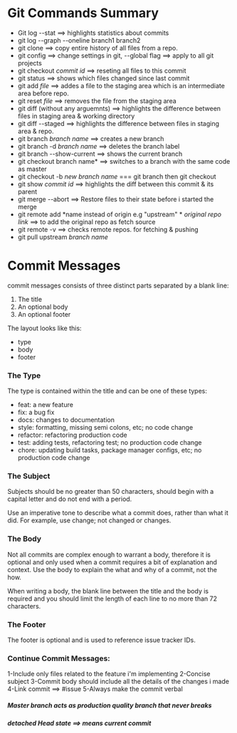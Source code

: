 # Git Commands Summary

- Git log --stat ==> highlights statistics about commits 
- git log --graph --oneline branch1 branch2
- git clone ==> copy entire history of all files from a repo.
- git config ==> change settings in git, --global flag ==> apply to all git projects
- git checkout *commit id* ==> reseting all files to this commit 
- git status ==> shows which files changed since last commit 
- git add *file* ==> addes a file to the staging area which is an intermediate area before repo.
- git reset *file* ==> removes the file from the staging area
- git diff (without any arguemnts) ==> highlights the difference between files in staging area & working directory
- git diff --staged ==> highlights the difference between files in staging area & repo.
- git branch *branch name* ==> creates a new branch 
- git branch -d *branch name* ==> deletes the branch label
- git branch --show-current ==> shows the current branch
- git checkout branch name* ==> switches to a branch with the same code as master
- git checkout -b *new branch name* === git branch then git checkout
- git show *commit id* ==> highlights the diff between this commit & its parent
- git merge --abort ==> Restore files to their state before i started the merge
- git remote add *name instead of origin e.g "upstream" * *original repo link* ==> to add the original repo as fetch source
- git remote -v ==> checks remote repos. for fetching & pushing 
- git pull upstream *branch name*


# Commit Messages 
commit messages consists of three distinct parts separated by a blank line: 
1. The title
2. An optional body
3. An optional footer 

The layout looks like this:
- type 
- body
- footer

### The Type
The type is contained within the title and can be one of these types:

- feat: a new feature
- fix: a bug fix
- docs: changes to documentation
- style: formatting, missing semi colons, etc; no code change
- refactor: refactoring production code
- test: adding tests, refactoring test; no production code change
- chore: updating build tasks, package manager configs, etc; no production code change

### The Subject
Subjects should be no greater than 50 characters, should begin with a capital letter and do not end with a period.

Use an imperative tone to describe what a commit does, rather than what it did. For example, use change; not changed or changes.

### The Body
Not all commits are complex enough to warrant a body, therefore it is optional and only used when a commit requires a bit of explanation and context. Use the body to explain the what and why of a commit, not the how.

When writing a body, the blank line between the title and the body is required and you should limit the length of each line to no more than 72 characters.

### The Footer
The footer is optional and is used to reference issue tracker IDs.

### Continue Commit Messages:
1-Include only files related to the feature i'm implementing 
2-Concise subject
3-Commit body should include all the details of the changes i made
4-Link commit ==> #issue 
5-Always make the commit verbal 


##### Master branch acts as production quality branch that never breaks 
##### detached Head state ==> means current commit 










